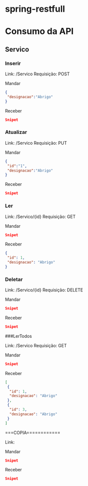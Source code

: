 # spring-restfull


# Consumo da API

## Servico 

### Inserir

Link: /Servico
Requisição: POST

Mandar 
```json
{
 "designacao":"Abrigo"
}
```

Receber
```json
Snipet
```

### Atualizar

Link: /Servico
Requisição: PUT

Mandar 
```json
{
 "id":"1",
 "designacao":"Abrigo"
}
```

Receber
```json
Snipet

```

### Ler

Link: /Servico/{id}
Requisição: GET

Mandar 
```json
Snipet
```

Receber
```json
{
 "id": 1,
 "designacao": "Abrigo"
}

```

### Deletar

Link: /Servico/{id}
Requisição: DELETE

Mandar 
```json
Snipet
```

Receber
```json
Snipet

```

###LerTodos

Link: /Servico
Requisição: GET

Mandar 
```json
Snipet
```

Receber
```json
[
 {
  "id": 1,
  "designacao": "Abrigo"
 },
 {
  "id": 3,
  "designacao": "Abrigo"
 }
]

```

===COPIA============

Link: 

Mandar 
```json
Snipet
```

Receber
```json
Snipet
